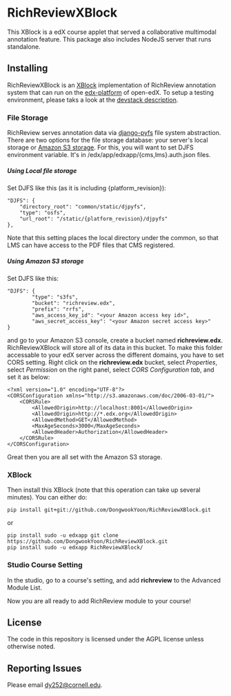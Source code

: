 # RichReviewXBlock
This XBlock is a edX course applet that served a collaborative multimodal annotation feature.
This package also includes NodeJS server that runs standalone.

## Installing

RichReviewXBlock is an [XBlock](http://xblock.readthedocs.org/en/latest/) implementation of RichReview annotation system that can run on the [edx-platform](https://github.com/edx/edx-platform) of open-edX. To setup a testing environment, please taks a look at the [devstack description](https://github.com/edx/configuration/wiki/edX-Developer-Stack).

### File Storage
RichReview serves annotation data via [django-pyfs](https://github.com/pmitros/django-pyfs) file system abstraction. There are two options for the file storage database: your server's local storage or [Amazon S3 storage](http://aws.amazon.com/s3/). For this, you will want to set DJFS environment variable. It's in /edx/app/edxapp/{cms,lms}.auth.json files.

##### Using Local file storage
Set DJFS like this (as it is including {platform_revision}):

    "DJFS": {
        "directory_root": "common/static/djpyfs",
        "type": "osfs",
        "url_root": "/static/{platform_revision}/djpyfs"
    },

Note that this setting places the local directory under the common, so that LMS can have access to the PDF files that CMS registered.

##### Using Amazon S3 storage
Set DJFS like this:

    "DJFS": {
            "type": "s3fs",
            "bucket": "richreview.edx",
            "prefix": "rrfs",
            "aws_access_key_id": "<your Amazon access key id>",
            "aws_secret_access_key": "<your Amazon secret access key>"
    }

and go to your Amazon S3 console, create a bucket named **richreview.edx**. RichReviewXBlock will store all of its data in this bucket. To make this folder accessable to your edX server across the different domains, you have to set CORS setting. Right click on the **richreview.edx** bucket, select *Properties*, select *Permission* on the right panel,  select *CORS Configuration tab*, and set it as below:

    <?xml version="1.0" encoding="UTF-8"?>
    <CORSConfiguration xmlns="http://s3.amazonaws.com/doc/2006-03-01/">
        <CORSRule>
            <AllowedOrigin>http://localhost:8001</AllowedOrigin>
            <AllowedOrigin>http://*.edx.org</AllowedOrigin>
            <AllowedMethod>GET</AllowedMethod>
            <MaxAgeSeconds>3000</MaxAgeSeconds>
            <AllowedHeader>Authorization</AllowedHeader>
        </CORSRule>
    </CORSConfiguration>
    
Great then you are all set with the Amazon S3 storage.


### XBlock
Then install this XBlock (note that this operation can take up several minutes). You can either do:

    pip install git+git://github.com/DongwookYoon/RichReviewXBlock.git
or

    pip install sudo -u edxapp git clone https://github.com/DongwookYoon/RichReviewXBlock.git
    pip install sudo -u edxapp RichReviewXBlock/

### Studio Course Setting

In the studio, go to a course's setting, and add **richreview** to the Advanced Module List.

Now you are all ready to add RichReview module to your course!


## License

The code in this repository is licensed under the AGPL license unless otherwise noted.

## Reporting Issues

Please email dy252@cornell.edu.